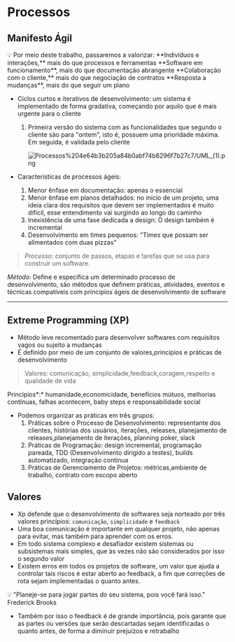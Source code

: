 # Processos

## Manifesto Ágil

<aside>
💡 Por meio deste trabalho, passaremos a valorizar:                 **Indivíduos e interações,** mais do que processos e ferramentas    **Software em funcionamento**, mais do que documentação abrangente  **Colaboração com o cliente,** mais do que negociação de contratos  **Resposta a mudanças**, mais do que seguir um plano

</aside>

- Ciclos curtos e iterativos de desenvolvimento: um sistema é implementado de forma gradativa, começando por aquilo que é mais urgente para o cliente
    1. Primeira versão do sistema com as funcionalidades que segundo o cliente são para "ontem", isto é, possuem uma prioridade máxima. Em seguida, é validada pelo cliente
        
        ![Processos%204e64b3b205a84b0abf74b8296f7b27c7/UML_(1).png](Processos%204e64b3b205a84b0abf74b8296f7b27c7/UML_(1).png)
        

- Características de processos ágeis:
    1. Menor ênfase em documentação: apenas o essencial
    2. Menor ênfase em planos detalhados: no início de um projeto, uma ideia clara dos requisitos que devem ser implementados é muito difícil, esse entendimento vai surgindo ao longo do caminho
    3. Inexistência de uma fase dedicada a design: O design também é incremental
    4. Desenvolvimento em times pequenos: "Times que possam ser alimentados com duas pizzas"
    

> *Processo*: conjunto de passos, etapas e tarefas que se usa para construir um software.                             

*Método:* Define e especifica um determinado processo de desenvolvimento, são métodos que definem práticas, atividades, eventos e técnicas compatíveis com princípios ágeis de desenvolvimento de software
> 

---

## Extreme Programming (XP)

- Método leve recomentado para desenvolver softwares com requisitos vagos ou sujeito a mudanças
- É definido por meio de um conjunto de valores,princípios e práticas de desenvolvimento

> Valores: comunicação, simplicidade,feedback,coragem,respeito e qualidade de vida                           

Princípios*:* humanidade,economicidade, benefícios mútuos, melhorias contínuas, falhas acontecem, baby steps e responsabilidade social
> 

- Podemos organizar as práticas em três grupos:
    1. Práticas sobre o Processo de Desenvolvimento: representante dos clientes, histórias dos usuários, iterações, releases, planejamento de releases,planejamento de iterações, planning poker, slack
    2. Práticas de Programação: design incremental, programação pareada, TDD (Desenvolvimento dirigido a testes), builds automatizado, integração contínua
    3. Práticas de Gerenciamento de Projetos: métricas,ambiente de trabalho, contrato com escopo aberto

## Valores

- Xp defende que o desenvolvimento de softwares seja norteado por três valores princípios: `comunicação`, `simplicidade` e `feedback`
- Uma boa comunicação é importante em qualquer projeto, não apenas para evitar, mas também para aprender com os erros.
- Em todo sistema complexo e desafiador existem sistemas ou subsistemas mais simples, que às vezes não são considerados por isso o segundo valor
- Existem erros em todos os projetos de software, um valor que ajuda a controlar tais riscos é estar aberto ao feedback, a fim que correções de rota sejam implementadas o quanto antes.

<aside>
💡 "Planeje-se para jogar partes do seu sistema, pois você fará isso."
Frederick Brooks

</aside>

- Também por isso o feedback é de grande importância, pois garante que as partes ou versões que serão descartadas sejam identificadas o quanto antes, de forma a diminuir prejuízos e retrabalho